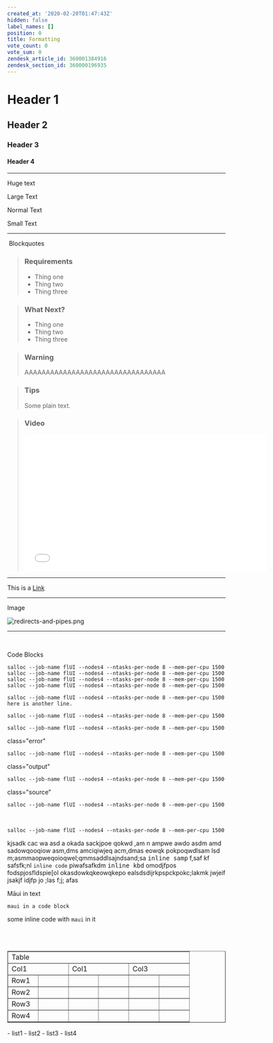 ```yaml
---
created_at: '2020-02-20T01:47:43Z'
hidden: false
label_names: []
position: 0
title: Formatting
vote_count: 0
vote_sum: 0
zendesk_article_id: 360001384916
zendesk_section_id: 360000196935
---
```


# Header 1

## Header 2

### Header 3

#### Header 4

------------------------------------------------------------------------

<span class="wysiwyg-font-size-x-large">Huge text</span>

<span class="wysiwyg-font-size-large">Large Text</span>

Normal Text

<span class="wysiwyg-font-size-small">Small Text</span>

------------------------------------------------------------------------

 Blockquotes

> ### Requirements
>
> -   Thing one
> -   Thing two
> -   Thing three

> ### What Next?
>
> -   Thing one
> -   Thing two
> -   Thing three

> ### Warning
>
> AAAAAAAAAAAAAAAAAAAAAAAAAAAAAAAAA

> ### Tips
>
> Some plain text.

> ### Video
>
> <iframe src="//www.youtube-nocookie.com/embed/yDYXOntAlIk" width="560" height="315" frameborder="0" allowfullscreen>
> </iframe>

------------------------------------------------------------------------

This is a [Link](https://www.w3schools.com/html/html_links.asp) 

------------------------------------------------------------------------

Image

![redirects-and-pipes.png](../includes/6014468037775.name_me)

------------------------------------------------------------------------

 

Code Blocks

    salloc --job-name flUI --nodes4 --ntasks-per-node 8 --mem-per-cpu 1500
    salloc --job-name flUI --nodes4 --ntasks-per-node 8 --mem-per-cpu 1500
    salloc --job-name flUI --nodes4 --ntasks-per-node 8 --mem-per-cpu 1500
    salloc --job-name flUI --nodes4 --ntasks-per-node 8 --mem-per-cpu 1500

    salloc --job-name flUI --nodes4 --ntasks-per-node 8 --mem-per-cpu 1500
    here is another line.

    salloc --job-name flUI --nodes4 --ntasks-per-node 8 --mem-per-cpu 1500

    salloc --job-name flUI --nodes4 --ntasks-per-node 8 --mem-per-cpu 1500

class="error"

    salloc --job-name flUI --nodes4 --ntasks-per-node 8 --mem-per-cpu 1500

class="output"

    salloc --job-name flUI --nodes4 --ntasks-per-node 8 --mem-per-cpu 1500

class="source"

    salloc --job-name flUI --nodes4 --ntasks-per-node 8 --mem-per-cpu 1500

 

    salloc --job-name flUI --nodes4 --ntasks-per-node 8 --mem-per-cpu 1500

kjsadk cac wa asd a okada sackjpoe qokwd ,am n ampwe awdo asdm amd
sadowqooqiow asm,dms amciqiwjeq acm,dmas eowqk pokpoqwdlsam lsd
m;asmmaopweqoioqwel;qmmsaddlsajndsand;sa <samp>inline samp</samp> f,saf
kf safsfk;nl `inline code` piwafsafkdm <kbd>inline kbd</kbd> omodjfpos
fodspjosfldspie\[ol okasdowkqkeowqkepo ealsdsdijrkpspckpokc;lakmk jwjeif
jsakjf idjfp jo ;las f;j; afas

Māui in text

    maui in a code block

some inline code with `maui` in it

<table>
<tbody>
<tr class="odd">
</tr>
<tr class="even">
</tr>
<tr class="odd">
</tr>
</tbody>
</table>

 

<table style="border-collapse: collapse; width: 100%;" border="1">
<tbody>
<tr>
<td style="width: 85.7142%;" colspan="6">
Table

</td>
</tr>
<tr>
<td style="width: 28.5714%;" colspan="2">
Col1 

</td>
<td style="width: 28.5714%;" colspan="2">
Col1 

</td>
<td style="width: 14.2857%;" colspan="2">
Col3

</td>
</tr>
<tr>
<td style="width: 14.2857%;">
Row1

</td>
<td style="width: 14.2857%;">
 

</td>
<td style="width: 14.2857%;">
 

</td>
<td style="width: 14.2857%;">
 

</td>
<td style="width: 14.2857%;">
 

</td>
<td style="width: 14.2857%;">
 

</td>
</tr>
<tr>
<td style="width: 14.2857%;">
Row2

</td>
<td style="width: 14.2857%;">
 

</td>
<td style="width: 14.2857%;">
 

</td>
<td style="width: 14.2857%;">
 

</td>
<td style="width: 14.2857%;">
 

</td>
<td style="width: 14.2857%;">
 

</td>
</tr>
<tr>
<td style="width: 14.2857%;">
Row3

</td>
<td style="width: 14.2857%;">
 

</td>
<td style="width: 14.2857%;">
 

</td>
<td style="width: 14.2857%;">
 

</td>
<td style="width: 14.2857%;">
 

</td>
<td style="width: 14.2857%;">
 

</td>
</tr>
<tr>
<td style="width: 14.2857%;">
Row4

</td>
<td style="width: 14.2857%;">
 

</td>
<td style="width: 14.2857%;">
 

</td>
<td style="width: 14.2857%;">
 

</td>
<td style="width: 14.2857%;">
 

</td>
<td style="width: 14.2857%;">
 

</td>
</tr>
</tbody>
</table>
-   list1
-   list2
-   list3
-   list4
